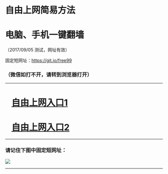 ﻿# 自由上网简易方法

# 电脑、手机一键翻墙

（2017/09/05 测试，网址有效）

固定短网址：https://git.io/free99

### （微信如打不开，请转到浏览器打开）


***





# &nbsp;&nbsp; <a href="http://ft241549675.fwq-tz1001.xyz/fwqtz01.html?t=09050019895 " target="_blank">自由上网入口1</a>
# &nbsp;&nbsp; <a href="http://ft2517924695.fwq-tz1002.xyz/fwqtz02.html?t=09050014393 " target="_blank">自由上网入口2</a>
***

### 请记住下图中固定短网址：

<img src="https://s3-us-west-2.amazonaws.com/fwq-1001/yjfq-20170905okok.png" /> 


***

